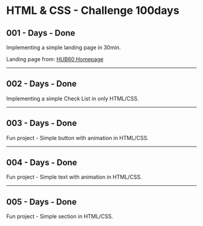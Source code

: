 # HTML & CSS - Challenge 100days

## 001 - Days - Done

Implementing a simple landing page in 30min.

Landing page from: [HUB60 Homepage](https://dribbble.com/shots/9130879/attachments/1188506?mode=media)

---

## 002 - Days - Done

Implementing a simple Check List in only HTML/CSS.

---

## 003 - Days - Done

Fun project - Simple button with animation in HTML/CSS.

---

## 004 - Days - Done

Fun project - Simple text with animation in HTML/CSS.

---

## 005 - Days - Done

Fun project - Simple section in HTML/CSS.